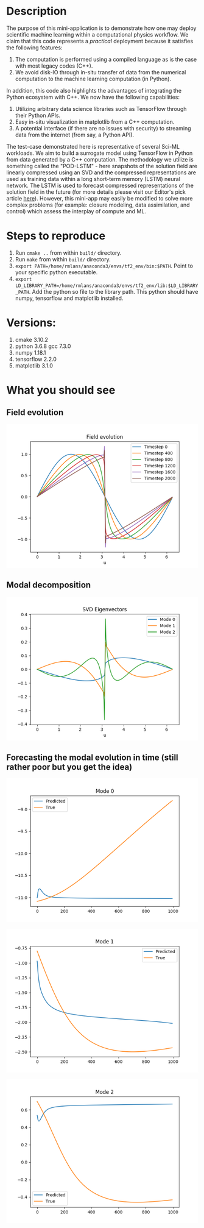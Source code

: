 # Description

The purpose of this mini-application is to demonstrate how one may deploy scientific machine learning within a computational physics workflow. We claim that this code represents a *practical* deployment because it satisfies the following features:
1. The computation is performed using a compiled language as is the case with most legacy codes (C++).
2. We avoid disk-IO through in-situ transfer of data from the numerical computation to the machine learning computation (in Python).

In addition, this code also highlights the advantages of integrating the Python ecosystem with C++. We now have the following capabilities:
1. Utilizing arbitrary data science libraries such as TensorFlow through their Python APIs.
2. Easy in-situ visualization in matplotlib from a C++ computation.
3. A potential interface (if there are no issues with security) to streaming data from the internet (from say, a Python API).

The test-case demonstrated here is representative of several Sci-ML workloads. We aim to build a surrogate model using TensorFlow in Python from data generated by a C++ computation. The methodology we utilize is something called the "POD-LSTM" - here snapshots of the solution field are linearly compressed using an SVD and the compressed representations are used as training data within a long short-term memory (LSTM) neural network. The LSTM is used to forecast compressed representations of the solution field in the future (for more details please visit our Editor's pick article [here](https://doi.org/10.1063/5.0019884)). However, this mini-app may easily be modified to solve more complex problems (for example: closure modeling, data assimilation, and control) which assess the interplay of compute and ML.

# Steps to reproduce
1. Run `cmake ..`  from within `build/` directory.
2. Run `make` from within `build/` directory.
3. `export PATH=/home/rmlans/anaconda3/envs/tf2_env/bin:$PATH`. Point to your specific python executable.
4. `export LD_LIBRARY_PATH=/home/rmlans/anaconda3/envs/tf2_env/lib:$LD_LIBRARY_PATH`. Add the python so file to the library path. This python should have numpy, tensorflow and matplotlib installed.

# Versions:
1. cmake 3.10.2
2. python 3.6.8 gcc 7.3.0
3. numpy 1.18.1
4. tensorflow 2.2.0
5. matplotlib 3.1.0

# What you should see

## Field evolution
![Fields](Field_evolution.png "Fields")

## Modal decomposition
![Modes](SVD_Eigenvectors.png "Modes")

## Forecasting the modal evolution in time (still rather poor but you get the idea)
![Forecasting Mode 0](Mode_0_prediction.png "Mode 0 prediction")

![Forecasting Mode 1](Mode_1_prediction.png "Mode 1 prediction")

![Forecasting Mode 2](Mode_2_prediction.png "Mode 2 prediction")
